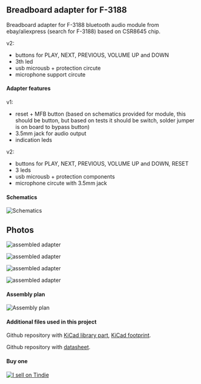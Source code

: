 Breadboard adapter for F-3188
-----------------------------
Breadboard adapter for F-3188 bluetooth audio module from ebay/aliexpress (search for F-3188) based on CSR8645 chip.

v2:
 - buttons for PLAY, NEXT, PREVIOUS, VOLUME UP and DOWN
 - 3th led
 - usb microusb + protection circute
 - microphone support circute

#### Adapter features

v1:
- reset + MFB button (based on schematics provided for module, this should be button, but based on tests it should be switch, solder jumper is on board to bypass button)
- 3.5mm jack for audio output
- indication leds

v2:
 - buttons for PLAY, NEXT, PREVIOUS, VOLUME UP and DOWN, RESET
 - 3 leds
 - usb microusb + protection components
 - microphone circute with 3.5mm jack


#### Schematics

![Schematics](https://raw.githubusercontent.com/tomaskovacik/hw/master/kicad/F-3188_CSR8645_breadbord_Adapter/pics/F-3188_CSR8645_breadbord_Adapter.png "Schematics")

Photos
------
![assembled adapter](https://raw.githubusercontent.com/tomaskovacik/hw/master/kicad/F-3188_CSR8645_breadbord_Adapter/pics/20190524_180931.jpg "assembled adapter")

![assembled adapter](https://raw.githubusercontent.com/tomaskovacik/hw/master/kicad/F-3188_CSR8645_breadbord_Adapter/pics/20190524_180943.jpg "assembled adapter")

![assembled adapter](https://raw.githubusercontent.com/tomaskovacik/hw/master/kicad/F-3188_CSR8645_breadbord_Adapter/pics/20190524_180953.jpg "assembled adapter")

![assembled adapter](https://raw.githubusercontent.com/tomaskovacik/hw/master/kicad/F-3188_CSR8645_breadbord_Adapter/pics/20190524_181000.jpg "assembled adapter")

#### Assembly plan

![Assembly plan](https://raw.githubusercontent.com/tomaskovacik/hw/master/kicad/F-3188_CSR8645_breadbord_Adapter/pics/F-3188_CSR8645_breadbord_Assambly_plan.png "Assembly plan")

#### Additional files used in this project

Github repository with [KiCad library part](https://github.com/tomaskovacik/kicad-library/tree/master/library), [KiCad footprint](https://github.com/tomaskovacik/kicad-library/tree/master/bluetooth.pretty).

Github repository with [datasheet](https://github.com/tomaskovacik/kicad-library/tree/master/library/datasheet/F-3188_CSR8645_bluetooth).

#### Buy one

[![I sell on Tindie](https://d2ss6ovg47m0r5.cloudfront.net/badges/tindie-larges.png "I sell on Tindie")](https://www.tindie.com/stores/tomaskovacik/?ref=offsite_badges&utm_source=sellers_tomaskovacik&utm_medium=badges&utm_campaign=badge_large)

